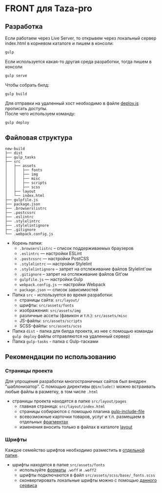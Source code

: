 # FRONT для Taza-pro

## Разработка
Если работаем через Live Server, то открывем через локальный сервер index.html в корневом каталоге и пишем в консоли:
```sh
gulp
```
Если используется какая-то другая среда разработки, тогда пишем в консоли
```sh
gulp serve
```

Чтобы собрать билд:
```sh
gulp build
```

Для отправки на удаленный хост необходимо в файле [deploy.js](gulp_tasks/deploy.js) прописать доступы.\
После чего используем команду:

```sh
gulp deploy
```

## Файловая структура

```
new-build
├── dist
├── gulp_tasks
├── src
│   ├── assets
│   │   ├── fonts
│   │   ├── img
│   │   ├── misc
│   │   ├── scripts
│   │   ├── scss
│   ├── layout
│   └── index.html
├── gulpfile.js
├── package.json
├── .browserslistrc
├── .postcssrc
├── .eslintrc
├── .stylelintrc
├── .stylelintignore
├── .gitignore
└── .webpack.config.js
```

* Корень папки:
    * ```.browserslistrc``` – список поддерживаемых браузеров
    * ```.eslintrc``` — настройки ESLint
    * ```.postcssrc``` — настройки PostCSS
    * ```.stylelintrc``` — настройки Stylelint
    * ```.stylelintignore``` – запрет на отслеживание файлов Stylelint'ом
    * ```.gitignore``` – запрет на отслеживание файлов Git'ом
    * ```gulpfile.js``` — настройки Gulp
    * ```webpack.config.js``` — настройки Webpack
    * ```package.json``` — список зависимостей
* Папка ```src``` - используется во время разработки:
    * страницы сайта: ```src/layout/```
    * шрифты: ```src/assets/fonts```
    * изображения: ```src/assets/img```
    * различные ассеты (фавикон и т.п.): ```src/assets/misc```
    * JS-файлы: ```src/assets/scripts```
    * SCSS-файлы: ```src/assets/scss```
* Папка ```dist``` - папка для билда проекта, из нее с помощью команды ```gulp deploy``` файлы отправляются на удаленный сервер)
* Папка ```gulp-tasks``` - папка с Gulp-тасками

## Рекомендации по использованию
### Страницы проекта
Для упрощения разработки многостраничных сайтов был внедрен "шаблонизатор". С помощью директивы ```@@include()``` можно встраивать любые файлы в разметку, в том числе ```.html```
* страницы проекта находятся в папке ```src/layout/pages```
    * главная страница: ```src/layout/index.html```
    * страницы собираются с помощью плагина [gulp-include-file](https://www.npmjs.com/package/gulp-file-include)
    * всевозможные карточки товаров, услуг и т.п. размещаем в отдельных [фрагментах](src/layout/template/)
    * изменения вносить только в файлах в каталоге [layout](src/layout/)

### Шрифты
Каждое семейство шрифтов необходимо разместить в [отдельной папке](src/assets/fonts/roboto).
* шрифты находятся в папке ```src/assets/fonts```
    * используйте [форматы](https://caniuse.com/#search=woff) ```.woff``` и ```.woff2```
    * шрифты подключаются в файл ```src/assets/scss/base/_fonts.scss```
    * сконвертировать локальные шрифты можно с помощью [данного сервиса](https://onlineconvertfree.com/ru/convert-format/ttf-to-woff/)